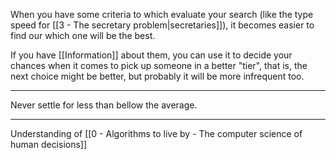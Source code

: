 When you have some criteria to which evaluate your search (like the type speed for [[3 - The secretary problem|secretaries]]), it becomes easier to find our which one will be the best.

If you have [[Information]] about them, you can use it to decide your chances when it comes to pick up someone in a better "tier", that is, the next choice might be better, but probably it will be more infrequent too.

---

Never settle for less than bellow the average.

---

Understanding of [[0 - Algorithms to live by - The computer science of human decisions]]